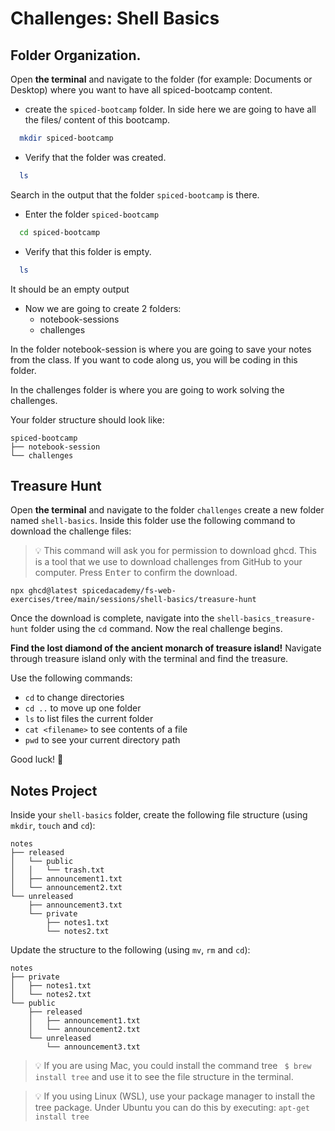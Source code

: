 # Challenges: Shell Basics

## Folder Organization.

Open **the terminal** and navigate to the folder (for example: Documents or Desktop) where you want to have all spiced-bootcamp content.

- create the `spiced-bootcamp` folder. In side here we are going to have all the files/ content of this bootcamp.

```bash
  mkdir spiced-bootcamp
```

- Verify that the folder was created.

```bash
  ls
```

Search in the output that the folder `spiced-bootcamp` is there.

- Enter the folder `spiced-bootcamp`

```bash
  cd spiced-bootcamp
```

- Verify that this folder is empty.

```bash
  ls
```

It should be an empty output

- Now we are going to create 2 folders:
  - notebook-sessions
  - challenges

In the folder notebook-session is where you are going to save your notes from the class. If you want to code along us, you will be coding in this folder.

In the challenges folder is where you are going to work solving the challenges.

Your folder structure should look like:

```
spiced-bootcamp
├── notebook-session
└── challenges
```

## Treasure Hunt

Open **the terminal** and navigate to the folder `challenges` create a new folder named `shell-basics`. Inside this folder use the following command to download the challenge files:

> 💡 This command will ask you for permission to download ghcd. This is a tool that we use to
> download challenges from GitHub to your computer. Press <kbd>Enter</kbd> to confirm the download.

```
npx ghcd@latest spicedacademy/fs-web-exercises/tree/main/sessions/shell-basics/treasure-hunt
```

Once the download is complete, navigate into the `shell-basics_treasure-hunt` folder using the `cd` command. Now
the real challenge begins.

**Find the lost diamond of the ancient monarch of treasure island!** Navigate through treasure
island only with the terminal and find the treasure.

Use the following commands:

- `cd` to change directories
- `cd ..` to move up one folder
- `ls` to list files the current folder
- `cat <filename>` to see contents of a file
- `pwd` to see your current directory path

Good luck! 💎

## Notes Project

Inside your `shell-basics` folder, create the following file structure (using `mkdir`,
`touch` and `cd`):

```
notes
├── released
│   └── public
│   │   └── trash.txt
│   ├── announcement1.txt
│   └── announcement2.txt
└── unreleased
    ├── announcement3.txt
    └── private
        ├── notes1.txt
        └── notes2.txt
```

Update the structure to the following (using `mv`, `rm` and `cd`):

```
notes
├── private
│   ├── notes1.txt
│   └── notes2.txt
└── public
    ├── released
    │   ├── announcement1.txt
    │   └── announcement2.txt
    └── unreleased
        └── announcement3.txt
```

> 💡 If you are using Mac, you could install the command tree ` $ brew install tree` and use
> it to see the file structure in the terminal.

> 💡 If you using Linux (WSL), use your package manager to install the tree package. Under Ubuntu you can do this by executing:
> `apt-get install tree`
